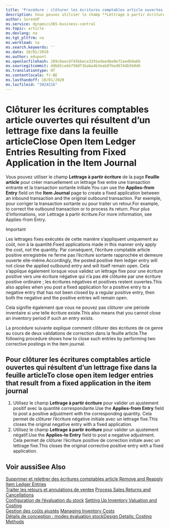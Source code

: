```yaml
---
title: 'Procédure : clôturer les écritures comptables article ouvertes qui résultent d’un lettrage fixe dans la feuille article | Microsoft Docs'
description: Vous pouvez utiliser le champ **Lettrage à partir écriture** de la page **Feuille article** pour créer manuellement un lettrage fixe entre une transaction entrante et la transaction sortante initiale. Par exemple, pour corriger la transaction sortante ou pour traiter un retour.
author: SorenGP
ms.service: dynamics365-business-central
ms.topic: article
ms.devlang: na
ms.tgt_pltfrm: na
ms.workload: na
ms.search.keywords: ''
ms.date: 10/01/2020
ms.author: edupont
ms.openlocfilehash: 289c0aecbf45bbece3291edeed6e0e72aedb9a6b
ms.sourcegitcommit: ddbb5cede750df1baba4b3eab8fbed6744b5b9d6
ms.translationtype: HT
ms.contentlocale: fr-BE
ms.lasthandoff: 10/01/2020
ms.locfileid: "3924216"
---
```

# <a name="close-open-item-ledger-entries-resulting-from-fixed-application-in-the-item-journal"></a><span data-ttu-id="88b24-104">Clôturer les écritures comptables article ouvertes qui résultent d’un lettrage fixe dans la feuille article</span><span class="sxs-lookup"><span data-stu-id="88b24-104">Close Open Item Ledger Entries Resulting from Fixed Application in the Item Journal</span></span>
<span data-ttu-id="88b24-105">Vous pouvez utiliser le champ **Lettrage à partir écriture** de la page **Feuille article** pour créer manuellement un lettrage fixe entre une transaction entrante et la transaction sortante initiale.</span><span class="sxs-lookup"><span data-stu-id="88b24-105">You can use the **Applies-from Entry** field on the **Item Journal** page to create a fixed application between an inbound transaction and the original outbound transaction.</span></span> <span data-ttu-id="88b24-106">Par exemple, pour corriger la transaction sortante ou pour traiter un retour.</span><span class="sxs-lookup"><span data-stu-id="88b24-106">For example, to correct the outbound transaction or to process its return.</span></span> <span data-ttu-id="88b24-107">Pour plus d’informations, voir Lettrage à partir écriture.</span><span class="sxs-lookup"><span data-stu-id="88b24-107">For more information, see Applies-from Entry.</span></span>  

> [!IMPORTANT]  
>  <span data-ttu-id="88b24-108">Les lettrages fixes exécutés de cette manière s’appliquent uniquement au coût, non à la quantité.</span><span class="sxs-lookup"><span data-stu-id="88b24-108">Fixed applications made in this manner only apply the cost, not the quantity.</span></span> <span data-ttu-id="88b24-109">Par conséquent, l’écriture comptable article positive enregistrée ne ferme pas l’écriture sortante rapprochée et demeure ouverte elle-même.</span><span class="sxs-lookup"><span data-stu-id="88b24-109">Accordingly, the posted positive item ledger entry will not close the applied outbound entry and will itself remain open.</span></span> <span data-ttu-id="88b24-110">Cela s’applique également lorsque vous validez un lettrage fixe pour une écriture positive vers une écriture négative qui n’a pas été clôturée par une écriture positive ordinaire ; les écritures négatives et positives restent ouvertes.</span><span class="sxs-lookup"><span data-stu-id="88b24-110">This also applies when you post a fixed application for a positive entry to a negative entry that has not been closed by a regular positive entry, then both the negative and the positive entries will remain open.</span></span>  
>   
>  <span data-ttu-id="88b24-111">Cela signifie également que vous ne pouvez pas clôturer une période inventaire si une telle écriture existe.</span><span class="sxs-lookup"><span data-stu-id="88b24-111">This also means that you cannot close an inventory period if such an entry exists.</span></span>  

<span data-ttu-id="88b24-112">La procédure suivante explique comment clôturer des écritures de ce genre au cours de deux validations de correction dans la feuille article.</span><span class="sxs-lookup"><span data-stu-id="88b24-112">The following procedure shows how to close such entries by performing two corrective postings in the item journal.</span></span>  

## <a name="to-close-open-item-ledger-entries-that-result-from-a-fixed-application-in-the-item-journal"></a><span data-ttu-id="88b24-113">Pour clôturer les écritures comptables article ouvertes qui résultent d’un lettrage fixe dans la feuille article</span><span class="sxs-lookup"><span data-stu-id="88b24-113">To close open item ledger entries that result from a fixed application in the item journal</span></span>  

1.  <span data-ttu-id="88b24-114">Utilisez le champ **Lettrage à partir écriture** pour valider un ajustement positif avec la quantité correspondante.</span><span class="sxs-lookup"><span data-stu-id="88b24-114">Use the **Applies-from Entry** field to post a positive adjustment with the corresponding quantity.</span></span> <span data-ttu-id="88b24-115">Cela permet de clôturer l’écriture négative initiale avec un lettrage fixe.</span><span class="sxs-lookup"><span data-stu-id="88b24-115">This closes the original negative entry with a fixed application.</span></span>  
2.  <span data-ttu-id="88b24-116">Utilisez le champ **Lettrage à partir écriture** pour valider un ajustement négatif.</span><span class="sxs-lookup"><span data-stu-id="88b24-116">Use the **Applies-to Entry** field to post a negative adjustment.</span></span> <span data-ttu-id="88b24-117">Cela permet de clôturer l’écriture positive de correction initiale avec un lettrage fixe.</span><span class="sxs-lookup"><span data-stu-id="88b24-117">This closes the original corrective positive entry with a fixed application.</span></span>  

## <a name="see-also"></a><span data-ttu-id="88b24-118">Voir aussi</span><span class="sxs-lookup"><span data-stu-id="88b24-118">See Also</span></span>  
[<span data-ttu-id="88b24-119">Supprimer et relettrer des écritures comptables article</span><span class="sxs-lookup"><span data-stu-id="88b24-119"> Remove and Reapply Item Ledger Entries</span></span>](finance-how-to-remove-and-reapply-item-entries.md)  
 <span data-ttu-id="88b24-120">[Traiter les retours et annulations de ventes](sales-how-process-sales-returns-cancellations.md) </span><span class="sxs-lookup"><span data-stu-id="88b24-120">[Process Sales Returns and Cancellations](sales-how-process-sales-returns-cancellations.md) </span></span>  
 <span data-ttu-id="88b24-121">[Configuration de l’évaluation du stock](finance-set-up-inventory-valuation-and-costing.md) </span><span class="sxs-lookup"><span data-stu-id="88b24-121">[Setting Up Inventory Valuation and Costing](finance-set-up-inventory-valuation-and-costing.md) </span></span>  
 <span data-ttu-id="88b24-122">[Gestion des coûts ajustés](finance-manage-inventory-costs.md) </span><span class="sxs-lookup"><span data-stu-id="88b24-122">[Managing Inventory Costs](finance-manage-inventory-costs.md) </span></span>  
 [<span data-ttu-id="88b24-123">Détails de conception : modes évaluation stock</span><span class="sxs-lookup"><span data-stu-id="88b24-123">Design Details: Costing Methods</span></span>](design-details-costing-methods.md)
